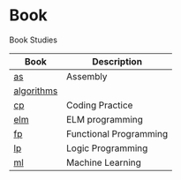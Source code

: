 # Book
Book Studies

| Book | Description |
|-|-|
| [as](as) | Assembly |
| [algorithms](algorithms) | |
| [cp](cp) | Coding Practice |
| [elm](elm) | ELM programming |
| [fp](fp) | Functional Programming |
| [lp](lp) | Logic Programming |
| [ml](ml) | Machine Learning |

